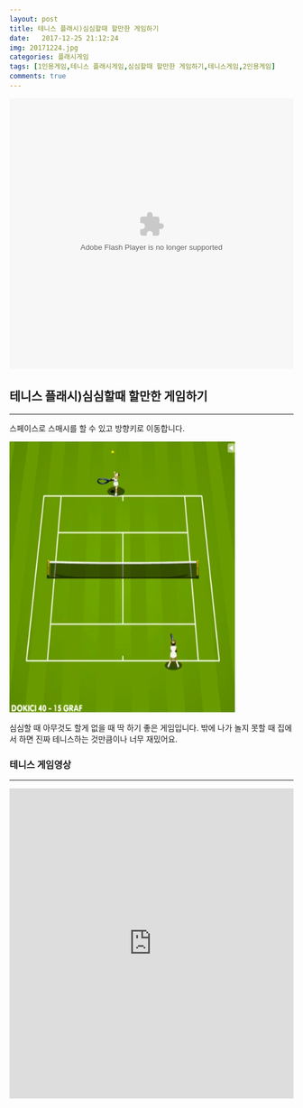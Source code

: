 ```yaml
---
layout: post
title: 테니스 플래시)심심할때 할만한 게임하기
date:   2017-12-25 21:12:24
img: 20171224.jpg
categories: 플래시게임
tags: [1인용게임,테니스 플래시게임,심심할때 할만한 게임하기,테니스게임,2인용게임]
comments: true
---
```


<embed src="http://psuta.tistory.com/attachment/cfile26.uf@2722683A534F645C3B5B98.swf" type="application/x-shockwave-flash" width="100%" height="480">
<h2>테니스 플래시)심심할때 할만한 게임하기</h2>

<hr />

스페이스로 스매시를 할 수 있고 방향키로 이동합니다.

<img class="alignnone size-full wp-image-67" src="/images/20171224.jpg" alt="테니스 플래시 심심할때 할만한 게임하기" width="400" height="480" />

심심할 때 아무것도 할게 없을 때 딱 하기 좋은 게임입니다. 밖에 나가 놀지 못할 때 집에서 하면 진짜 테니스하는 것만큼이나 너무 재밌어요.

<h3>테니스 게임영상</h3>

<hr />

<iframe width="100%" height="550" src="https://www.youtube.com/embed/rIiEwRdxAJw" frameborder="0" allow="accelerometer; autoplay; encrypted-media; gyroscope; picture-in-picture" allowfullscreen></iframe>